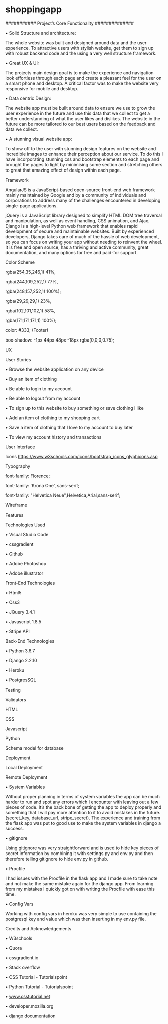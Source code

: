 ﻿# shoppingapp

###########  Project’s Core Functionality   ##############

• Solid Structure and architecture:

The whole website was built and designed around data and the user experience. To attractive users with stylish website, get them to sign up with robust backend code and the using a very well structure framework.

• Great UX & UI:

The projects main design goal is to make the experience and navigation look effortless through each page and create a pleasant feel for the user on a smart phone and desktop. A critical factor was to make the website very responsive for mobile and desktop.

• Data centric Design:

The website app must be built around data to ensure we use to grow the user experience in the future and use this data that we collect to get a better understanding of what the user likes and dislikes. The website in the future can be more tailored to our best users based on the feedback and data we collect.

• A stunning visual website app:

To show off to the user with stunning design features on the website and incredible images to enhance their perception about our service. To do this I have incorporating stunning css and bootstrap elements to each page and brought the pages to light by minimising some section and stretching others to great that amazing effect of design within each page.


Framework

AngularJS is a JavaScript-based open-source front-end web framework mainly maintained by Google and by a community of individuals and corporations to address many of the challenges encountered in developing single-page applications.

jQuery is a JavaScript library designed to simplify HTML DOM tree traversal and manipulation, as well as event handling, CSS animation, and Ajax. 
Django is a high-level Python web framework that enables rapid development of secure and maintainable websites. Built by experienced developers, Django takes care of much of the hassle of web development, so you can focus on writing your app without needing to reinvent the wheel. It is free and open source, has a thriving and active community, great documentation, and many options for free and paid-for support. 



Color Scheme
 
rgba(254,35,246,1) 41%,

rgba(244,109,252,1) 77%,

rgba(248,157,252,1) 100%);

 
rgba(29,29,29,1) 23%,

rgba(102,101,102,1) 58%,

rgba(171,171,171,1) 100%);

color: #333;   (Footer)

 
 
box-shadow: -1px 44px 48px -18px rgba(0,0,0,0.75);


UX

User Stories

•	Browse the website application on any device

•	Buy an item of clothing

•	Be able to login to my account

•	Be able to logout from my account

•	To sign up to this website to buy something or save clothing I like

•	Add an item of clothing to my shopping cart

•	Save a item of clothing that I love to my account to buy later

•	To view my account history and transactions

User Interface





Icons
https://www.w3schools.com/icons/bootstrap_icons_glyphicons.asp



Typography

font-family: Florence;

font-family: 'Krona One', sans-serif;

font-family: "Helvetica Neue",Helvetica,Arial,sans-serif;




Wireframe



Features



Technologies Used

•	Visual Studio Code

•	cssgradient

•	Github

•	Adobe Photoshop

•	Adobe illustrator

Front-End Technologies

•	Html5

•	Css3

•	JQuery 3.4.1

•	Javascript 1.8.5

•	Stripe API

Back-End Technologies

•	Python 3.6.7

•	Django 2.2.10

•	Heroku

•	PostgresSQL


Testing

Validators

HTML

CSS

Javascript

Python




Schema model for database




Deployment

Local Deployment

Remote Deployment


• System Variables

Without proper planning in terms of system variables the app can be much harder to run and spot any errors which I encounter with leaving out a few pieces of code. It’s the back bone of getting the app to deploy properly and something that I will pay more attention to it to avoid mistakes in the future. (secret_key, database_url, stripe_secret). The experience and training from the flask app was put to good use to make the system variables in django a success.

• gitignore

Using gitignore was very straightforward and is used to hide key pieces of secret information by combining it with settings.py and env.py and then therefore telling gitignore to hide env.py in github.

• Procfile

I had issues with the Procfile in the flask app and I made sure to take note and not make the same mistake again for the django app. From learning from my mistakes I quickly got on with writing the Procfile with ease this time.

• Config Vars

Working with config vars in heroku was very simple to use containing the postgresql key and value which was then inserting in my env.py file.




Credits and Acknowledgements

• W3schools

• Quora

• cssgradient.io

• Stack overflow

• CSS Tutorial - Tutorialspoint

• Python Tutorial - Tutorialspoint

• www.csstutorial.net

• developer.mozilla.org

• django documentation

